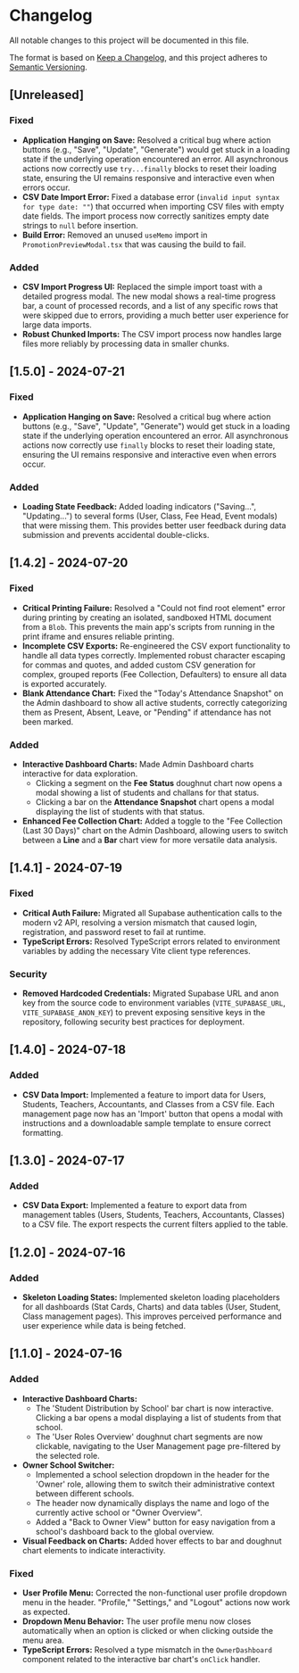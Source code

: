 # Changelog

All notable changes to this project will be documented in this file.

The format is based on [Keep a Changelog](https://keepachangelog.com/en/1.0.0/),
and this project adheres to [Semantic Versioning](https://semver.org/spec/v2.0.0.html).

## [Unreleased]

### Fixed
- **Application Hanging on Save:** Resolved a critical bug where action buttons (e.g., "Save", "Update", "Generate") would get stuck in a loading state if the underlying operation encountered an error. All asynchronous actions now correctly use `try...finally` blocks to reset their loading state, ensuring the UI remains responsive and interactive even when errors occur.
- **CSV Date Import Error:** Fixed a database error (`invalid input syntax for type date: ""`) that occurred when importing CSV files with empty date fields. The import process now correctly sanitizes empty date strings to `null` before insertion.
- **Build Error:** Removed an unused `useMemo` import in `PromotionPreviewModal.tsx` that was causing the build to fail.

### Added
- **CSV Import Progress UI:** Replaced the simple import toast with a detailed progress modal. The new modal shows a real-time progress bar, a count of processed records, and a list of any specific rows that were skipped due to errors, providing a much better user experience for large data imports.
- **Robust Chunked Imports:** The CSV import process now handles large files more reliably by processing data in smaller chunks.

## [1.5.0] - 2024-07-21

### Fixed
- **Application Hanging on Save:** Resolved a critical bug where action buttons (e.g., "Save", "Update", "Generate") would get stuck in a loading state if the underlying operation encountered an error. All asynchronous actions now correctly use `finally` blocks to reset their loading state, ensuring the UI remains responsive and interactive even when errors occur.

### Added
- **Loading State Feedback:** Added loading indicators ("Saving...", "Updating...") to several forms (User, Class, Fee Head, Event modals) that were missing them. This provides better user feedback during data submission and prevents accidental double-clicks.

## [1.4.2] - 2024-07-20

### Fixed
- **Critical Printing Failure:** Resolved a "Could not find root element" error during printing by creating an isolated, sandboxed HTML document from a `Blob`. This prevents the main app's scripts from running in the print iframe and ensures reliable printing.
- **Incomplete CSV Exports:** Re-engineered the CSV export functionality to handle all data types correctly. Implemented robust character escaping for commas and quotes, and added custom CSV generation for complex, grouped reports (Fee Collection, Defaulters) to ensure all data is exported accurately.
- **Blank Attendance Chart:** Fixed the "Today's Attendance Snapshot" on the Admin dashboard to show all active students, correctly categorizing them as Present, Absent, Leave, or "Pending" if attendance has not been marked.

### Added
- **Interactive Dashboard Charts:** Made Admin Dashboard charts interactive for data exploration.
  - Clicking a segment on the **Fee Status** doughnut chart now opens a modal showing a list of students and challans for that status.
  - Clicking a bar on the **Attendance Snapshot** chart opens a modal displaying the list of students with that status.
- **Enhanced Fee Collection Chart:** Added a toggle to the "Fee Collection (Last 30 Days)" chart on the Admin Dashboard, allowing users to switch between a **Line** and a **Bar** chart view for more versatile data analysis.

## [1.4.1] - 2024-07-19

### Fixed
- **Critical Auth Failure:** Migrated all Supabase authentication calls to the modern v2 API, resolving a version mismatch that caused login, registration, and password reset to fail at runtime.
- **TypeScript Errors:** Resolved TypeScript errors related to environment variables by adding the necessary Vite client type references.

### Security
- **Removed Hardcoded Credentials:** Migrated Supabase URL and anon key from the source code to environment variables (`VITE_SUPABASE_URL`, `VITE_SUPABASE_ANON_KEY`) to prevent exposing sensitive keys in the repository, following security best practices for deployment.

## [1.4.0] - 2024-07-18

### Added
- **CSV Data Import:** Implemented a feature to import data for Users, Students, Teachers, Accountants, and Classes from a CSV file. Each management page now has an 'Import' button that opens a modal with instructions and a downloadable sample template to ensure correct formatting.

## [1.3.0] - 2024-07-17

### Added
- **CSV Data Export:** Implemented a feature to export data from management tables (Users, Students, Teachers, Accountants, Classes) to a CSV file. The export respects the current filters applied to the table.

## [1.2.0] - 2024-07-16

### Added
- **Skeleton Loading States:** Implemented skeleton loading placeholders for all dashboards (Stat Cards, Charts) and data tables (User, Student, Class management pages). This improves perceived performance and user experience while data is being fetched.

## [1.1.0] - 2024-07-16

### Added

- **Interactive Dashboard Charts:**
  - The 'Student Distribution by School' bar chart is now interactive. Clicking a bar opens a modal displaying a list of students from that school.
  - The 'User Roles Overview' doughnut chart segments are now clickable, navigating to the User Management page pre-filtered by the selected role.
- **Owner School Switcher:**
  - Implemented a school selection dropdown in the header for the 'Owner' role, allowing them to switch their administrative context between different schools.
  - The header now dynamically displays the name and logo of the currently active school or "Owner Overview".
  - Added a "Back to Owner View" button for easy navigation from a school's dashboard back to the global overview.
- **Visual Feedback on Charts:** Added hover effects to bar and doughnut chart elements to indicate interactivity.

### Fixed

- **User Profile Menu:** Corrected the non-functional user profile dropdown menu in the header. "Profile," "Settings," and "Logout" actions now work as expected.
- **Dropdown Menu Behavior:** The user profile menu now closes automatically when an option is clicked or when clicking outside the menu area.
- **TypeScript Errors:** Resolved a type mismatch in the `OwnerDashboard` component related to the interactive bar chart's `onClick` handler.